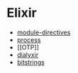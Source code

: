 # Elixir

- [module-directives](module-directives)
- [process](process)
- [[OTP]]
- [dialyxir](dialyxir)
- [bitstrings](bitstrings)